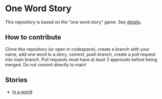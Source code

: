 # One Word Story
This repository is based on the "one word story" game. See [details](https://www.sbimprov.com/blog/2015/01/29/game-one-word-story). 

## How to contribute
Clone this repository (or open in codespace), create a branch with your name, add one word to a story, commit, push branch, create a pull request into main branch. Pull requests must have at least 2 approvals before being merged. Do not commit directly to main!


## Stories

- [In a world](./in-a-world.md)
